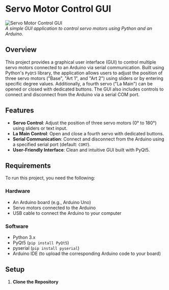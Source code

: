 # Servo Motor Control GUI

![Servo Motor Control GUI](path/to/screenshot.png)  
*A simple GUI application to control servo motors using Python and an Arduino.*

## Overview

This project provides a graphical user interface (GUI) to control multiple servo motors connected to an Arduino via serial communication. Built using Python's `PyQt5` library, the application allows users to adjust the position of three servo motors ("Base", "Art 1", and "Art 2") using sliders or by entering specific degree values. Additionally, a fourth servo ("La Main") can be opened or closed with dedicated buttons. The GUI also includes controls to connect and disconnect from the Arduino via a serial COM port.

## Features

- **Servo Control**: Adjust the position of three servo motors (0° to 180°) using sliders or text input.
- **La Main Control**: Open and close a fourth servo with dedicated buttons.
- **Serial Communication**: Connect and disconnect from the Arduino using a specified serial port (default: `COM7`).
- **User-Friendly Interface**: Clean and intuitive GUI built with PyQt5.

## Requirements

To run this project, you need the following:

### Hardware
- An Arduino board (e.g., Arduino Uno)
- Servo motors connected to the Arduino
- USB cable to connect the Arduino to your computer

### Software
- Python 3.x
- PyQt5 (`pip install PyQt5`)
- pyserial (`pip install pyserial`)
- Arduino IDE (to upload the corresponding Arduino code to your board)

## Setup

1. **Clone the Repository**  
